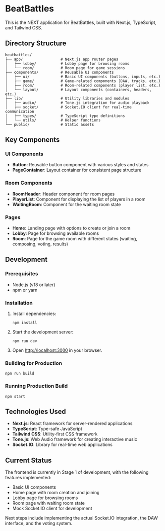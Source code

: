 # BeatBattles

This is the NEXT application for BeatBattles, built with Next.js, TypeScript, and Tailwind CSS.

## Directory Structure

```
beatbattles/
├── app/                 # Next.js app router pages
│   ├── lobby/           # Lobby page for browsing rooms
│   └── room/            # Room page for game sessions
├── components/          # Reusable UI components
│   ├── ui/              # Basic UI components (buttons, inputs, etc.)
│   ├── game/            # Game-related components (DAW, tracks, etc.)
│   ├── room/            # Room-related components (player list, etc.)
│   └── layout/          # Layout components (containers, headers, etc.)
├── lib/                 # Utility libraries and modules
│   ├── audio/           # Tone.js integration for audio playback
│   ├── socket/          # Socket.IO client for real-time communication
│   ├── types/           # TypeScript type definitions
│   └── utils/           # Helper functions
└── public/              # Static assets
```

## Key Components

### UI Components

- **Button**: Reusable button component with various styles and states
- **PageContainer**: Layout container for consistent page structure

### Room Components

- **RoomHeader**: Header component for room pages
- **PlayerList**: Component for displaying the list of players in a room
- **WaitingRoom**: Component for the waiting room state

### Pages

- **Home**: Landing page with options to create or join a room
- **Lobby**: Page for browsing available rooms
- **Room**: Page for the game room with different states (waiting, composing, voting, results)

## Development

### Prerequisites

- Node.js (v18 or later)
- npm or yarn

### Installation

1. Install dependencies:
   ```
   npm install
   ```

2. Start the development server:
   ```
   npm run dev
   ```

3. Open [http://localhost:3000](http://localhost:3000) in your browser.

### Building for Production

```
npm run build
```

### Running Production Build

```
npm start
```

## Technologies Used

- **Next.js**: React framework for server-rendered applications
- **TypeScript**: Type-safe JavaScript
- **Tailwind CSS**: Utility-first CSS framework
- **Tone.js**: Web Audio framework for creating interactive music
- **Socket.IO**: Library for real-time web applications

## Current Status

The frontend is currently in Stage 1 of development, with the following features implemented:

- Basic UI components
- Home page with room creation and joining
- Lobby page for browsing rooms
- Room page with waiting room state
- Mock Socket.IO client for development

Next steps include implementing the actual Socket.IO integration, the DAW interface, and the voting system.
